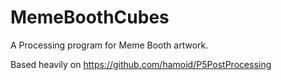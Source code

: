 # MemeBoothCubes

A Processing program for Meme Booth artwork.

Based heavily on https://github.com/hamoid/P5PostProcessing
